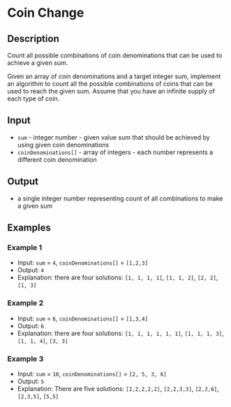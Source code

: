 # Coin Change

## Description

Count all possible combinations of coin denominations that can be used to achieve a given sum.

Given an array of coin denominations and a target integer sum, implement an algorithm to count all the possible
combinations of coins that can be used to reach the given sum. Assume that you have an infinite supply of each type of
coin.

## Input

* `sum` - integer number - given value sum that should be achieved by using given coin denominations
* `coinDenominations[]` - array of integers - each number represents a different coin denomination

## Output

* a single integer number representing count of all combinations to make a given sum

## Examples

### Example 1

* Input: `sum` = `4`, `coinDenominations[]` = `[1,2,3]`
* Output: `4`
* Explanation: there are four solutions: `[1, 1, 1, 1]`, `[1, 1, 2]`, `[2, 2]`, `[1, 3]`

### Example 2

* Input: `sum` = `6`, `coinDenominations[]` = `[1,3,4]`
* Output: `6`
* Explanation: there are four solutions: `[1, 1, 1, 1, 1, 1]`, `[1, 1, 1, 3]`, `[1, 1, 4]`, `[3, 3]`

### Example 3

* Input: `sum` = `10`, `coinDenominations[]` = `[2, 5, 3, 6]`
* Output: `5`
* Explanation: There are five solutions: `[2,2,2,2,2]`, `[2,2,3,3]`, `[2,2,6]`, `[2,3,5]`, `[5,5]`
